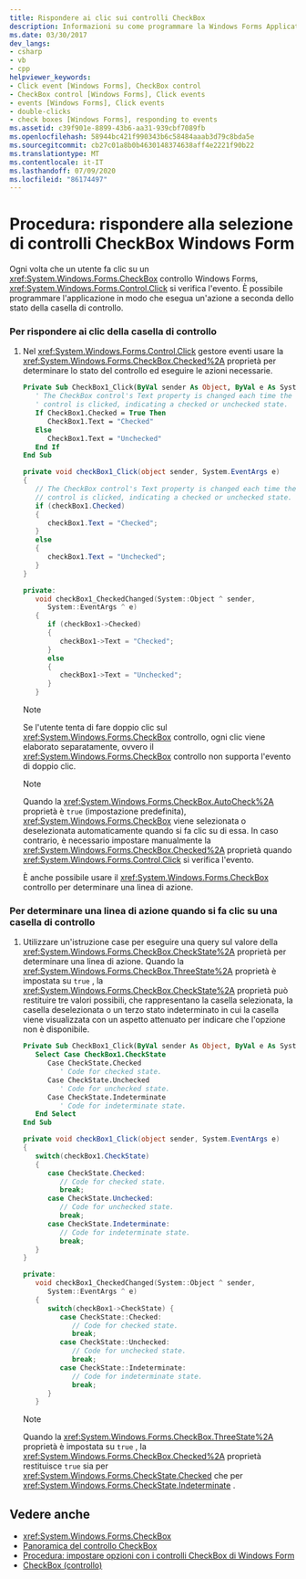 ```yaml
---
title: Rispondere ai clic sui controlli CheckBox
description: Informazioni su come programmare la Windows Forms Application per eseguire alcune azioni a seconda dello stato della casella di controllo.
ms.date: 03/30/2017
dev_langs:
- csharp
- vb
- cpp
helpviewer_keywords:
- Click event [Windows Forms], CheckBox control
- CheckBox control [Windows Forms], Click events
- events [Windows Forms], Click events
- double-clicks
- check boxes [Windows Forms], responding to events
ms.assetid: c39f901e-8899-43b6-aa31-939cbf7089fb
ms.openlocfilehash: 58944bc421f990343b6c58484aaab3d79c8bda5e
ms.sourcegitcommit: cb27c01a8b0b4630148374638aff4e2221f90b22
ms.translationtype: MT
ms.contentlocale: it-IT
ms.lasthandoff: 07/09/2020
ms.locfileid: "86174497"
---
```

# <a name="how-to-respond-to-windows-forms-checkbox-clicks"></a>Procedura: rispondere alla selezione di controlli CheckBox Windows Form
Ogni volta che un utente fa clic su un <xref:System.Windows.Forms.CheckBox> controllo Windows Forms, <xref:System.Windows.Forms.Control.Click> si verifica l'evento. È possibile programmare l'applicazione in modo che esegua un'azione a seconda dello stato della casella di controllo.  
  
### <a name="to-respond-to-checkbox-clicks"></a>Per rispondere ai clic della casella di controllo  
  
1. Nel <xref:System.Windows.Forms.Control.Click> gestore eventi usare la <xref:System.Windows.Forms.CheckBox.Checked%2A> proprietà per determinare lo stato del controllo ed eseguire le azioni necessarie.  
  
    ```vb  
    Private Sub CheckBox1_Click(ByVal sender As Object, ByVal e As System.EventArgs) Handles CheckBox1.Click  
       ' The CheckBox control's Text property is changed each time the
       ' control is clicked, indicating a checked or unchecked state.  
       If CheckBox1.Checked = True Then  
          CheckBox1.Text = "Checked"  
       Else  
          CheckBox1.Text = "Unchecked"  
       End If  
    End Sub  
    ```  
  
    ```csharp  
    private void checkBox1_Click(object sender, System.EventArgs e)  
    {  
       // The CheckBox control's Text property is changed each time the
       // control is clicked, indicating a checked or unchecked state.  
       if (checkBox1.Checked)  
       {  
          checkBox1.Text = "Checked";  
       }  
       else  
       {  
          checkBox1.Text = "Unchecked";  
       }  
    }  
    ```  
  
    ```cpp  
    private:  
       void checkBox1_CheckedChanged(System::Object ^ sender,  
          System::EventArgs ^ e)  
       {  
          if (checkBox1->Checked)  
          {  
             checkBox1->Text = "Checked";  
          }  
          else  
          {  
             checkBox1->Text = "Unchecked";  
          }  
       }  
    ```  
  
    > [!NOTE]
    > Se l'utente tenta di fare doppio clic sul <xref:System.Windows.Forms.CheckBox> controllo, ogni clic viene elaborato separatamente, ovvero il <xref:System.Windows.Forms.CheckBox> controllo non supporta l'evento di doppio clic.  
  
    > [!NOTE]
    > Quando la <xref:System.Windows.Forms.CheckBox.AutoCheck%2A> proprietà è `true` (impostazione predefinita), <xref:System.Windows.Forms.CheckBox> viene selezionata o deselezionata automaticamente quando si fa clic su di essa. In caso contrario, è necessario impostare manualmente la <xref:System.Windows.Forms.CheckBox.Checked%2A> proprietà quando <xref:System.Windows.Forms.Control.Click> si verifica l'evento.  
  
     È anche possibile usare il <xref:System.Windows.Forms.CheckBox> controllo per determinare una linea di azione.  
  
### <a name="to-determine-a-course-of-action-when-a-check-box-is-clicked"></a>Per determinare una linea di azione quando si fa clic su una casella di controllo  
  
1. Utilizzare un'istruzione case per eseguire una query sul valore della <xref:System.Windows.Forms.CheckBox.CheckState%2A> proprietà per determinare una linea di azione. Quando la <xref:System.Windows.Forms.CheckBox.ThreeState%2A> proprietà è impostata su `true` , la <xref:System.Windows.Forms.CheckBox.CheckState%2A> proprietà può restituire tre valori possibili, che rappresentano la casella selezionata, la casella deselezionata o un terzo stato indeterminato in cui la casella viene visualizzata con un aspetto attenuato per indicare che l'opzione non è disponibile.  
  
    ```vb  
    Private Sub CheckBox1_Click(ByVal sender As Object, ByVal e As System.EventArgs) Handles CheckBox1.Click  
       Select Case CheckBox1.CheckState  
          Case CheckState.Checked  
             ' Code for checked state.  
          Case CheckState.Unchecked  
             ' Code for unchecked state.  
          Case CheckState.Indeterminate  
             ' Code for indeterminate state.  
       End Select
    End Sub  
    ```  
  
    ```csharp  
    private void checkBox1_Click(object sender, System.EventArgs e)  
    {  
       switch(checkBox1.CheckState)  
       {  
          case CheckState.Checked:  
             // Code for checked state.  
             break;  
          case CheckState.Unchecked:  
             // Code for unchecked state.  
             break;  
          case CheckState.Indeterminate:  
             // Code for indeterminate state.  
             break;  
       }  
    }  
    ```  
  
    ```cpp  
    private:  
       void checkBox1_CheckedChanged(System::Object ^ sender,  
          System::EventArgs ^ e)  
       {  
          switch(checkBox1->CheckState) {  
             case CheckState::Checked:  
                // Code for checked state.  
                break;  
             case CheckState::Unchecked:  
                // Code for unchecked state.  
                break;  
             case CheckState::Indeterminate:  
                // Code for indeterminate state.  
                break;  
          }  
       }  
    ```  
  
    > [!NOTE]
    > Quando la <xref:System.Windows.Forms.CheckBox.ThreeState%2A> proprietà è impostata su `true` , la <xref:System.Windows.Forms.CheckBox.Checked%2A> proprietà restituisce `true` sia per <xref:System.Windows.Forms.CheckState.Checked> che per <xref:System.Windows.Forms.CheckState.Indeterminate> .  
  
## <a name="see-also"></a>Vedere anche

- <xref:System.Windows.Forms.CheckBox>
- [Panoramica del controllo CheckBox](checkbox-control-overview-windows-forms.md)
- [Procedura: impostare opzioni con i controlli CheckBox di Windows Form](how-to-set-options-with-windows-forms-checkbox-controls.md)
- [CheckBox (controllo)](checkbox-control-windows-forms.md)
